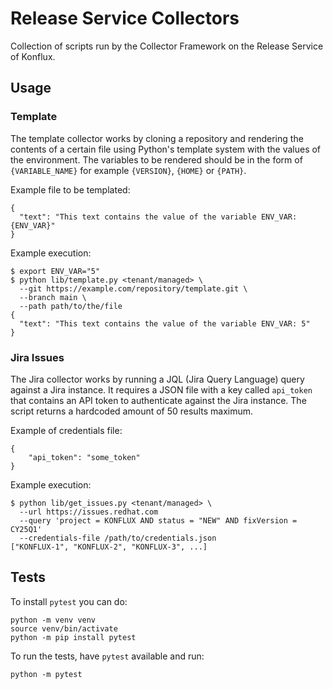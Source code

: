 # Release Service Collectors

Collection of scripts run by the Collector Framework on the Release Service of Konflux.

## Usage

### Template

The template collector works by cloning a repository and rendering the contents of a certain
file using Python's template system with the values of the environment. The variables to be rendered
should be in the form of `{VARIABLE_NAME}` for example `{VERSION}`, `{HOME}` or `{PATH}`.

Example file to be templated:
```
{
  "text": "This text contains the value of the variable ENV_VAR: {ENV_VAR}"
}
```

Example execution:
```
$ export ENV_VAR="5"
$ python lib/template.py <tenant/managed> \
  --git https://example.com/repository/template.git \
  --branch main \
  --path path/to/the/file
{
  "text": "This text contains the value of the variable ENV_VAR: 5"
}
```

### Jira Issues

The Jira collector works by running a JQL (Jira Query Language) query against a Jira instance. It
requires a JSON file with a key called `api_token` that contains an API token to authenticate
against the Jira instance. The script returns a hardcoded amount of 50 results maximum.

Example of credentials file:
```
{
    "api_token": "some_token"
}
```

Example execution:
```
$ python lib/get_issues.py <tenant/managed> \
  --url https://issues.redhat.com
  --query 'project = KONFLUX AND status = "NEW" AND fixVersion = CY25Q1'
  --credentials-file /path/to/credentials.json
["KONFLUX-1", "KONFLUX-2", "KONFLUX-3", ...]
```

## Tests

To install `pytest` you can do:

```
python -m venv venv
source venv/bin/activate
python -m pip install pytest
```

To run the tests, have `pytest` available and run:

```
python -m pytest
```
